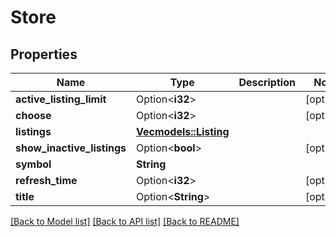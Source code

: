 # Store

## Properties

Name | Type | Description | Notes
------------ | ------------- | ------------- | -------------
**active_listing_limit** | Option<**i32**> |  | [optional]
**choose** | Option<**i32**> |  | [optional]
**listings** | [**Vec<models::Listing>**](Listing.md) |  | 
**show_inactive_listings** | Option<**bool**> |  | [optional]
**symbol** | **String** |  | 
**refresh_time** | Option<**i32**> |  | [optional]
**title** | Option<**String**> |  | [optional]

[[Back to Model list]](../README.md#documentation-for-models) [[Back to API list]](../README.md#documentation-for-api-endpoints) [[Back to README]](../README.md)


